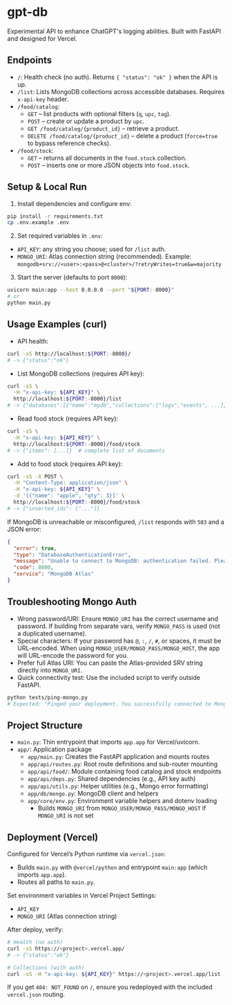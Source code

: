# gpt-db

Experimental API to enhance ChatGPT's logging abilities. Built with FastAPI and designed for Vercel.

## Endpoints

- `/`: Health check (no auth). Returns `{ "status": "ok" }` when the API is up.
- `/list`: Lists MongoDB collections across accessible databases. Requires `x-api-key` header.
- `/food/catalog`:
  - `GET` – list products with optional filters (`q`, `upc`, `tag`).
  - `POST` – create or update a product by `upc`.
  - `GET /food/catalog/{product_id}` – retrieve a product.
  - `DELETE /food/catalog/{product_id}` – delete a product (`force=true` to bypass reference checks).
- `/food/stock`:
  - `GET` – returns all documents in the `food.stock` collection.
  - `POST` – inserts one or more JSON objects into `food.stock`.

## Setup & Local Run

1) Install dependencies and configure env:

```bash
pip install -r requirements.txt
cp .env.example .env
```

2) Set required variables in `.env`:

- `API_KEY`: any string you choose; used for `/list` auth.
- `MONGO_URI`: Atlas connection string (recommended). Example:
  `mongodb+srv://<user>:<pass>@<cluster>/?retryWrites=true&w=majority`

3) Start the server (defaults to port `8000`):

```bash
uvicorn main:app --host 0.0.0.0 --port "${PORT:-8000}"
# or
python main.py
```

## Usage Examples (curl)

- API health:

```bash
curl -sS http://localhost:${PORT:-8000}/
# -> {"status":"ok"}
```

- List MongoDB collections (requires API key):

```bash
curl -sS \
  -H "x-api-key: ${API_KEY}" \
  http://localhost:${PORT:-8000}/list
# -> {"databases":[{"name":"mydb","collections":["logs","events", ...]}, ...]}
```

- Read food stock (requires API key):

```bash
curl -sS \
  -H "x-api-key: ${API_KEY}" \
  http://localhost:${PORT:-8000}/food/stock
# -> {"items": [...]}  # complete list of documents
```

- Add to food stock (requires API key):

```bash
curl -sS -X POST \
  -H "Content-Type: application/json" \
  -H "x-api-key: ${API_KEY}" \
  -d '[{"name": "apple", "qty": 3}]' \
  http://localhost:${PORT:-8000}/food/stock
# -> {"inserted_ids": ["..."]}
```

If MongoDB is unreachable or misconfigured, `/list` responds with `503` and a JSON error:

```json
{
  "error": true,
  "type": "DatabaseAuthenticationError",
  "message": "Unable to connect to MongoDB: authentication failed. Please check your username, password, or connection string.",
  "code": 8000,
  "service": "MongoDB Atlas"
}
```

## Troubleshooting Mongo Auth

- Wrong password/URI: Ensure `MONGO_URI` has the correct username and password. If building from separate vars, verify `MONGO_PASS` is used (not a duplicated username).
- Special characters: If your password has `@`, `:`, `/`, `#`, or spaces, it must be URL-encoded. When using `MONGO_USER/MONGO_PASS/MONGO_HOST`, the app will URL-encode the password for you.
- Prefer full Atlas URI: You can paste the Atlas-provided SRV string directly into `MONGO_URI`.
- Quick connectivity test: Use the included script to verify outside FastAPI.

```bash
python tests/ping-mongo.py
# Expected: "Pinged your deployment. You successfully connected to MongoDB!"
```

## Project Structure

- `main.py`: Thin entrypoint that imports `app.app` for Vercel/uvicorn.
- `app/`: Application package
  - `app/main.py`: Creates the FastAPI application and mounts routes
  - `app/api/routes.py`: Root route definitions and sub-router mounting
  - `app/api/food/`: Module containing food catalog and stock endpoints
  - `app/api/deps.py`: Shared dependencies (e.g., API key auth)
  - `app/api/utils.py`: Helper utilities (e.g., Mongo error formatting)
  - `app/db/mongo.py`: MongoDB client and helpers
  - `app/core/env.py`: Environment variable helpers and dotenv loading
    - Builds `MONGO_URI` from `MONGO_USER/MONGO_PASS/MONGO_HOST` if `MONGO_URI` is not set

## Deployment (Vercel)

Configured for Vercel’s Python runtime via `vercel.json`:

- Builds `main.py` with `@vercel/python` and entrypoint `main:app` (which imports `app.app`).
- Routes all paths to `main.py`.

Set environment variables in Vercel Project Settings:

- `API_KEY`
- `MONGO_URI` (Atlas connection string)

After deploy, verify:

```bash
# Health (no auth)
curl -sS https://<project>.vercel.app/
# -> {"status":"ok"}

# Collections (with auth)
curl -sS -H "x-api-key: ${API_KEY}" https://<project>.vercel.app/list
```

If you get `404: NOT_FOUND` on `/`, ensure you redeployed with the included `vercel.json` routing.
